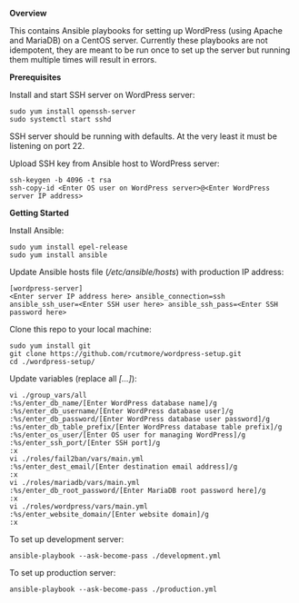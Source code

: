 **Overview**

This contains Ansible playbooks for setting up WordPress (using Apache
and MariaDB) on a CentOS server. Currently these playbooks are not
idempotent, they are meant to be run once to set up the server but
running them multiple times will result in errors.


**Prerequisites**

Install and start SSH server on WordPress server:

    sudo yum install openssh-server
    sudo systemctl start sshd

SSH server should be running with defaults. At the very least it must
be listening on port 22.

Upload SSH key from Ansible host to WordPress server:

    ssh-keygen -b 4096 -t rsa
    ssh-copy-id <Enter OS user on WordPress server>@<Enter WordPress server IP address>

**Getting Started**

Install Ansible:

    sudo yum install epel-release
    sudo yum install ansible

Update Ansible hosts file (*/etc/ansible/hosts*) with production IP address:

    [wordpress-server]
    <Enter server IP address here> ansible_connection=ssh ansible_ssh_user=<Enter SSH user here> ansible_ssh_pass=<Enter SSH password here>

Clone this repo to your local machine:

    sudo yum install git
    git clone https://github.com/rcutmore/wordpress-setup.git
    cd ./wordpress-setup/

Update variables (replace all *[...]*):

    vi ./group_vars/all
    :%s/enter_db_name/[Enter WordPress database name]/g
    :%s/enter_db_username/[Enter WordPress database user]/g
    :%s/enter_db_password/[Enter WordPress database user password]/g
    :%s/enter_db_table_prefix/[Enter WordPress database table prefix]/g
    :%s/enter_os_user/[Enter OS user for managing WordPress]/g
    :%s/enter_ssh_port/[Enter SSH port]/g
    :x
    vi ./roles/fail2ban/vars/main.yml
    :%s/enter_dest_email/[Enter destination email address]/g
    :x
    vi ./roles/mariadb/vars/main.yml
    :%s/enter_db_root_password/[Enter MariaDB root password here]/g
    :x
    vi ./roles/wordpress/vars/main.yml
    :%s/enter_website_domain/[Enter website domain]/g
    :x

To set up development server:

    ansible-playbook --ask-become-pass ./development.yml

To set up production server:

    ansible-playbook --ask-become-pass ./production.yml

